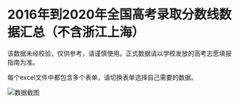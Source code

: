 # 2016年到2020年全国高考录取分数线数据汇总（不含浙江上海）

该数据未经校验，仅供参考，请谨慎使用。正式数据请以学校发放的高考志愿填报指南为准。

每个excel文件中都包含多个表单，请切换表单选择自己需要的数据。


![数据截图](https://i.loli.net/2021/06/23/hBJEoMeZ8Anl1uR.png) 
